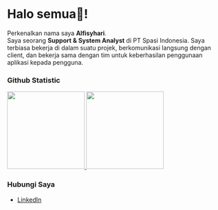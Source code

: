# Halo semua👋!

Perkenalkan nama saya **Alfisyhari**.\
Saya seorang **Support & System Analyst** di PT Spasi Indonesia. Saya terbiasa bekerja di dalam suatu projek, berkomunikasi langsung dengan client, dan bekerja sama dengan tim untuk keberhasilan penggunaan aplikasi kepada pengguna.

### Github Statistic
<p align="left">
<a href="https://github.com/dimasmds">
  <img height="180em" src="https://github-readme-stats-eight-theta.vercel.app/api?username=alfisyhari&show_icons=true&theme=algolia&include_all_commits=true&count_private=true"/>
  <img height="180em" src="https://github-readme-stats-eight-theta.vercel.app/api/top-langs/?username=alfisyhari&layout=compact&langs_count=8&theme=algolia"/>
</a>
</p>

### Hubungi Saya
- <a href="https://linkedin.com/in/alfisyhari/">LinkedIn</a>
